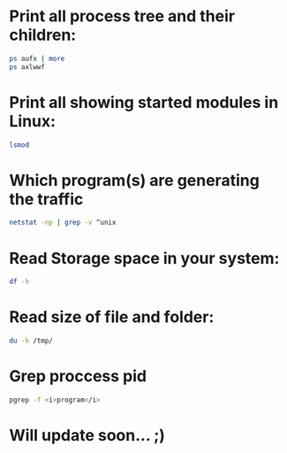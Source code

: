 # Print all process tree and their children:
```bash
ps aufx | more
ps axlwwf 
```

# Print all showing started modules in Linux:
```bash
lsmod
```
# Which program(s) are generating the traffic
```bash
netstat -np | grep -v ^unix
```
# Read Storage space in your system:
```bash
df -h
```
# Read size of file and folder:
```bash
du -h /tmp/
```
# Grep proccess pid
```bash
pgrep -f <i>program</i>
```
# Will update soon... ;)
